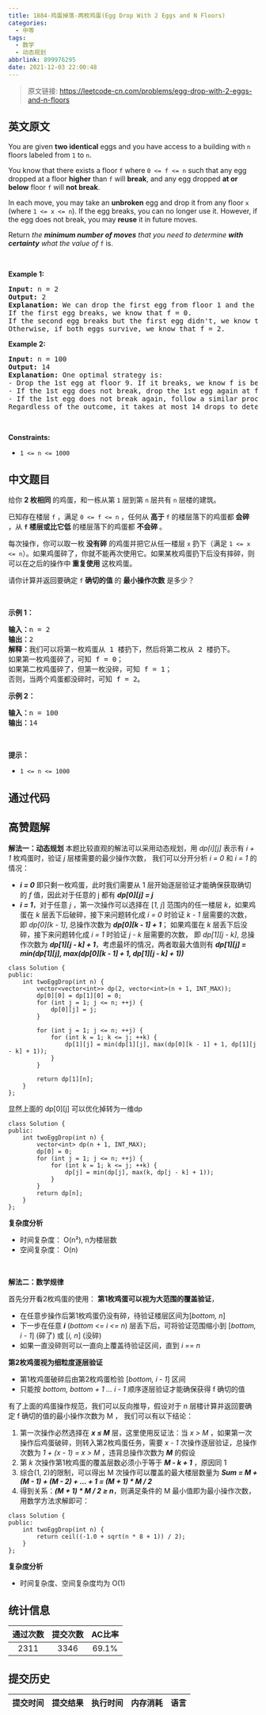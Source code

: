 ```yaml
---
title: 1884-鸡蛋掉落-两枚鸡蛋(Egg Drop With 2 Eggs and N Floors)
categories:
  - 中等
tags:
  - 数学
  - 动态规划
abbrlink: 899976295
date: 2021-12-03 22:00:48
---
```


> 原文链接: https://leetcode-cn.com/problems/egg-drop-with-2-eggs-and-n-floors


## 英文原文
<div><p>You are given <strong>two identical</strong> eggs and you have access to a building with <code>n</code> floors labeled from <code>1</code> to <code>n</code>.</p>

<p>You know that there exists a floor <code>f</code> where <code>0 &lt;= f &lt;= n</code> such that any egg dropped at a floor <strong>higher</strong> than <code>f</code> will <strong>break</strong>, and any egg dropped <strong>at or below</strong> floor <code>f</code> will <strong>not break</strong>.</p>

<p>In each move, you may take an <strong>unbroken</strong> egg and drop it from any floor <code>x</code> (where <code>1 &lt;= x &lt;= n</code>). If the egg breaks, you can no longer use it. However, if the egg does not break, you may <strong>reuse</strong> it in future moves.</p>

<p>Return <em>the <strong>minimum number of moves</strong> that you need to determine <strong>with certainty</strong> what the value of </em><code>f</code> is.</p>

<p>&nbsp;</p>
<p><strong>Example 1:</strong></p>

<pre>
<strong>Input:</strong> n = 2
<strong>Output:</strong> 2
<strong>Explanation:</strong> We can drop the first egg from floor 1 and the second egg from floor 2.
If the first egg breaks, we know that f = 0.
If the second egg breaks but the first egg didn&#39;t, we know that f = 1.
Otherwise, if both eggs survive, we know that f = 2.
</pre>

<p><strong>Example 2:</strong></p>

<pre>
<strong>Input:</strong> n = 100
<strong>Output:</strong> 14
<strong>Explanation:</strong> One optimal strategy is:
- Drop the 1st egg at floor 9. If it breaks, we know f is between 0 and 8. Drop the 2nd egg starting from floor 1 and going up one at a time to find f within 8 more drops. Total drops is 1 + 8 = 9.
- If the 1st egg does not break, drop the 1st egg again at floor 22. If it breaks, we know f is between 9 and 21. Drop the 2nd egg starting from floor 10 and going up one at a time to find f within 12 more drops. Total drops is 2 + 12 = 14.
- If the 1st egg does not break again, follow a similar process dropping the 1st egg from floors 34, 45, 55, 64, 72, 79, 85, 90, 94, 97, 99, and 100.
Regardless of the outcome, it takes at most 14 drops to determine f.
</pre>

<p>&nbsp;</p>
<p><strong>Constraints:</strong></p>

<ul>
	<li><code>1 &lt;= n &lt;= 1000</code></li>
</ul>
</div>

## 中文题目
<div><p>给你 <strong>2 枚相同 </strong>的鸡蛋，和一栋从第 <code>1</code> 层到第 <code>n</code> 层共有 <code>n</code> 层楼的建筑。</p>

<p>已知存在楼层 <code>f</code> ，满足 <code>0 <= f <= n</code> ，任何从 <strong>高于 </strong><code>f</code> 的楼层落下的鸡蛋都<strong> 会碎 </strong>，从 <strong><code>f</code> 楼层或比它低 </strong>的楼层落下的鸡蛋都 <strong>不会碎 </strong>。</p>

<p>每次操作，你可以取一枚<strong> 没有碎</strong> 的鸡蛋并把它从任一楼层 <code>x</code> 扔下（满足 <code>1 <= x <= n</code>）。如果鸡蛋碎了，你就不能再次使用它。如果某枚鸡蛋扔下后没有摔碎，则可以在之后的操作中<strong> 重复使用 </strong>这枚鸡蛋。</p>

<p>请你计算并返回要确定 <code>f</code> <strong>确切的值 </strong>的 <strong>最小操作次数</strong> 是多少？</p>

<p> </p>

<p><strong>示例 1：</strong></p>

<pre>
<strong>输入：</strong>n = 2
<strong>输出：</strong>2
<strong>解释：</strong>我们可以将第一枚鸡蛋从 1 楼扔下，然后将第二枚从 2 楼扔下。
如果第一枚鸡蛋碎了，可知 f = 0；
如果第二枚鸡蛋碎了，但第一枚没碎，可知 f = 1；
否则，当两个鸡蛋都没碎时，可知 f = 2。
</pre>

<p><strong>示例 2：</strong></p>

<pre>
<strong>输入：</strong>n = 100
<strong>输出：</strong>14
</pre>

<p> </p>

<p><strong>提示：</strong></p>

<ul>
	<li><code>1 <= n <= 1000</code></li>
</ul>
</div>

## 通过代码
<RecoDemo>
</RecoDemo>


## 高赞题解
**解法一：动态规划**
本题比较直观的解法可以采用动态规划，用 *dp[i][j]* 表示有 *i + 1* 枚鸡蛋时，验证 *j* 层楼需要的最少操作次数， 我们可以分开分析 *i = 0* 和 *i = 1* 的情况：
- ***i = 0*** 即只剩一枚鸡蛋，此时我们需要从 1 层开始逐层验证才能确保获取确切的 *f* 值，因此对于任意的 j 都有 ***dp[0][j] = j***
- ***i = 1***，对于任意 *j* ，第一次操作可以选择在 [*1, j*] 范围内的任一楼层 *k*，如果鸡蛋在 *k* 层丢下后破碎，接下来问题转化成 *i = 0* 时验证 *k - 1* 层需要的次数，即 *dp[0][k - 1]*, 总操作次数为 ***dp[0][k - 1] + 1***； 如果鸡蛋在 *k* 层丢下后没碎，接下来问题转化成 *i = 1* 时验证 *j - k* 层需要的次数， 即 *dp[1][j - k]*, 总操作次数为 ***dp[1][j - k] + 1***，考虑最坏的情况，两者取最大值则有 ***dp[1][j] = min(dp[1][j], max(dp[0][k - 1] + 1, dp[1][j - k] + 1))***

```
class Solution {
public:
    int twoEggDrop(int n) {
        vector<vector<int>> dp(2, vector<int>(n + 1, INT_MAX));
        dp[0][0] = dp[1][0] = 0;
        for (int j = 1; j <= n; ++j) {
            dp[0][j] = j;
        }

        for (int j = 1; j <= n; ++j) {
            for (int k = 1; k <= j; ++k) {
                dp[1][j] = min(dp[1][j], max(dp[0][k - 1] + 1, dp[1][j - k] + 1));
            }
        }

        return dp[1][n];
    }
};
```
显然上面的 dp[0][j] 可以优化掉转为一维dp
```
class Solution {
public:
    int twoEggDrop(int n) {
        vector<int> dp(n + 1, INT_MAX);
        dp[0] = 0;
        for (int j = 1; j <= n; ++j) {
            for (int k = 1; k <= j; ++k) {
                dp[j] = min(dp[j], max(k, dp[j - k] + 1));
            }
        }
        return dp[n];
    }
};
```
**复杂度分析**
- 时间复杂度： O(n²), n为楼层数
- 空间复杂度： O(n)

<br>



**解法二：数学规律**

首先分开看2枚鸡蛋的使用：
**第1枚鸡蛋可以视为大范围的覆盖验证**，
- 在任意步操作后第1枚鸡蛋仍没有碎，待验证楼层区间为[*bottom, n*]
- 下一步在任意 ***i*** (*bottom <= i <= n*) 层丢下后，可将验证范围缩小到 [*bottom, i - 1*] (碎了) 或 [*i, n*] (没碎)
- 如果一直没碎则可以一直向上覆盖待验证区间，直到 *i == n*

**第2枚鸡蛋视为细粒度逐层验证**
- 第1枚鸡蛋破碎后由第2枚鸡蛋检验 [*bottom, i - 1*] 区间
- 只能按 *bottom, bottom + 1 ... i - 1* 顺序逐层验证才能确保获得 f 确切的值

有了上面的鸡蛋操作规范，我们可以反向推导，假设对于 n 层楼计算并返回要确定 f 确切的值的最小操作次数为 M ， 我们可以有以下结论：
1. 第一次操作必然选择在 ***x ≤ M*** 层，这里使用反证法：当 *x > M* ，如果第一次操作后鸡蛋破碎，则转入第2枚鸡蛋任务，需要 *x - 1* 次操作逐层验证，总操作次数为 *1 + (x - 1) = x > M* ，违背总操作次数为 ***M*** 的假设
2. 第 *k* 次操作第1枚鸡蛋的覆盖层数必须小于等于 ***M - k + 1*** ，原因同 1
3. 综合(1, 2)的限制，可以得出 M 次操作可以覆盖的最大楼层数量为 ***Sum = M + (M - 1) + (M - 2) + ... + 1 = (M + 1) * M / 2***
4. 得到关系：***(M + 1) * M / 2 ≥ n***，则满足条件的 M 最小值即为最小操作次数，用数学方法求解即可：
```
class Solution {
public:
    int twoEggDrop(int n) {
        return ceil((-1.0 + sqrt(n * 8 + 1)) / 2);
    }
};
```
**复杂度分析**
- 时间复杂度、空间复杂度均为 O(1)

## 统计信息
| 通过次数 | 提交次数 | AC比率 |
| :------: | :------: | :------: |
|    2311    |    3346    |   69.1%   |

## 提交历史
| 提交时间 | 提交结果 | 执行时间 |  内存消耗  | 语言 |
| :------: | :------: | :------: | :--------: | :--------: |
